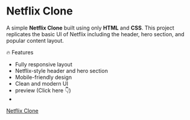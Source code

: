 
# Netflix Clone

A simple **Netflix Clone** built using only **HTML** and **CSS**. This project replicates the basic UI of Netflix including the header, hero section, and popular content layout.

🔥 Features

- Fully responsive layout
- Netflix-style header and hero section
- Mobile-friendly design
- Clean and modern UI
- preview (Click here 👇)
- 
 [Netflix Clone]("https://scintillating-babka-8fe831.netlify.app/")
